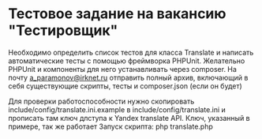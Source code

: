 # Тестовое задание на вакансию "Тестировщик"

Необходимо определить список тестов для класса Translate и написать автоматические тесты с помощью фреймворка PHPUnit.
Желательно PHPUnit и компоненты для него устанавливать через composer. На почту a_paramonov@irknet.ru отправить полный архив, включающий в себя существующие скрипты, тесты и composer.json (если он будет)

Для проверки работоспособности нужно скопировать include/config/translate.ini.example в include/config/translate.ini и прописать там ключ длступа к Yandex translate API. Ключ, указанный в примере, так же работает
Запуск скрипта: php translate.php
